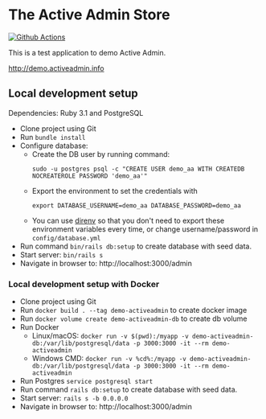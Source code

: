 # The Active Admin Store
[![Github Actions](https://github.com/activeadmin/demo.activeadmin.info/workflows/test/badge.svg)](https://github.com/activeadmin/demo.activeadmin.info/actions)

This is a test application to demo Active Admin.

http://demo.activeadmin.info


## Local development setup

Dependencies: Ruby 3.1 and PostgreSQL

* Clone project using Git
* Run `bundle install`
* Configure database:
  - Create the DB user by running command:
    ```
    sudo -u postgres psql -c "CREATE USER demo_aa WITH CREATEDB NOCREATEROLE PASSWORD 'demo_aa'"
    ```
  - Export the environment to set the credentials with
    ```
    export DATABASE_USERNAME=demo_aa DATABASE_PASSWORD=demo_aa
    ```
  - You can use [direnv](https://github.com/direnv/direnv) so that you don't need to export these environment variables every time, or change username/password in `config/database.yml`
* Run command `bin/rails db:setup` to create database with seed data.
* Start server: `bin/rails s`
* Navigate in browser to: http://localhost:3000/admin


### Local development setup with Docker

* Clone project using Git
* Run `docker build . --tag demo-activeadmin` to create docker image
* Run `docker volume create demo-activeadmin-db` to create db volume
* Run Docker
  - Linux/macOS:  `docker run -v $(pwd):/myapp -v demo-activeadmin-db:/var/lib/postgresql/data -p 3000:3000 -it --rm demo-activeadmin`
  - Windows CMD:  `docker run -v %cd%:/myapp -v demo-activeadmin-db:/var/lib/postgresql/data -p 3000:3000 -it --rm demo-activeadmin`
* Run Postgres `service postgresql start`
* Run command `rails db:setup` to create database with seed data.
* Start server: `rails s -b 0.0.0.0`
* Navigate in browser to: http://localhost:3000/admin

